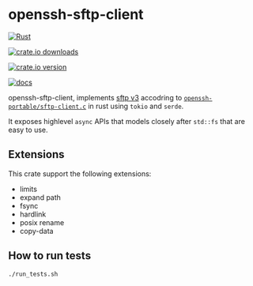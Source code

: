 # openssh-sftp-client

[![Rust](https://github.com/openssh-rust/openssh-sftp-client/actions/workflows/rust.yml/badge.svg)](https://github.com/openssh-rust/openssh-sftp-client/actions/workflows/rust.yml)

[![crate.io downloads](https://img.shields.io/crates/d/openssh-sftp-client)](https://crates.io/crates/openssh-sftp-client)

[![crate.io version](https://img.shields.io/crates/v/openssh-sftp-client)](https://crates.io/crates/openssh-sftp-client)

[![docs](https://docs.rs/openssh-sftp-client/badge.svg)](https://docs.rs/openssh-sftp-client)

openssh-sftp-client, implements [sftp v3] accodring to
[`openssh-portable/sftp-client.c`] in rust using `tokio` and `serde`.

It exposes highlevel `async` APIs that models closely after `std::fs` that are
easy to use.

[sftp v3]: https://www.openssh.com/txt/draft-ietf-secsh-filexfer-02.txt
[`openssh-portable/sftp-client.c`]: https://github.com/openssh/openssh-portable/blob/19b3d846f06697c85957ab79a63454f57f8e22d6/sftp-client.c

## Extensions

This crate support the following extensions:
 - limits
 - expand path
 - fsync
 - hardlink
 - posix rename
 - copy-data

## How to run tests

```
./run_tests.sh
```
